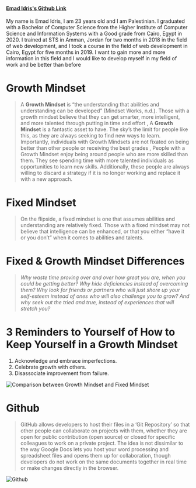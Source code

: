 #### [Emad Idris's Github Link](https://github.com/EmadIdris)
My name is Emad Idris, I am 23 years old and I am Palestinian. I graduated with a Bachelor of Computer Science from the Higher Institute of Computer Science and Information Systems with a Good grade from Cairo, Egypt in 2020. I trained at STS in Amman, Jordan for two months in 2018 in the field of web development, and I took a course in the field of web development in Cairo, Egypt for five months in 2019. I want to gain more and more information in this field and I would like to develop myself in my field of work and be better than before

# Growth Mindset
> A **Growth Mindset** is “the understanding that abilities and understanding can be developed” (Mindset Works, n.d.). Those with a growth mindset believe that they can get smarter, more intelligent, and more talented through putting in time and effort , A **Growth Mindset** is a fantastic asset to have. The sky’s the limit for people like this, as they are always seeking to find new ways to learn. Importantly, individuals with Growth Mindsets are not fixated on being better than other people or receiving the best grades , People with a Growth Mindset enjoy being around people who are more skilled than them. They see spending time with more talented individuals as opportunities to learn new skills. Additionally, these people are always willing to discard a strategy if it is no longer working and replace it with a new approach. 

# Fixed Mindset
> On the flipside, a fixed mindset is one that assumes abilities and understanding are relatively fixed. Those with a fixed mindset may not believe that intelligence can be enhanced, or that you either “have it or you don’t” when it comes to abilities and talents.

# Fixed & Growth Mindset Differences
> *Why waste time proving over and over how great you are, when you could be getting better? Why hide deficiencies instead of overcoming them? Why look for friends or partners who will just shore up your self-esteem instead of ones who will also challenge you to grow? And why seek out the tried and true, instead of experiences that will stretch you?*

# 3 Reminders to Yourself of How to Keep Yourself in a Growth Mindset
1. Acknowledge and embrace imperfections.
2. Celebrate growth with others.
3. Disassociate improvement from failure.

![Comparison between Growth Mindset and Fixed Mindset](https://metrifit.com/wp-content/uploads/2020/08/growthmindsetlandscape.jpg)

# Github
> GitHub allows developers to host their files in a ‘Git Repository’ so that other people can collaborate on projects with them, whether they are open for public contribution (open source) or closed for specific colleagues to work on a private project. The idea is not dissimilar to the way Google Docs lets you host your word processing and spreadsheet files and opens them up for collaboration, though developers do not work on the same documents together in real time or make changes directly in the browser. 

![Github](https://camo.githubusercontent.com/9c6f74a2efdd63a412dd405835338a0f3a4f8ed022cb4af2b6cb640a58e68053/68747470733a2f2f6c616d616368696e657269652e6f72672f77702d636f6e74656e742f75706c6f6164732f323031392f30362f6769746875622e6a7067)

